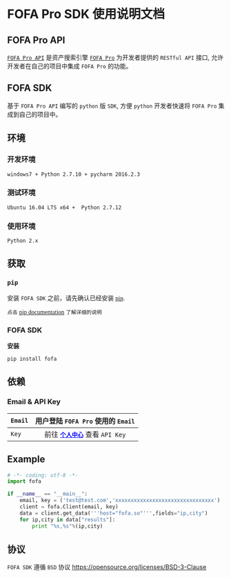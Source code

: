 # FOFA Pro SDK 使用说明文档
## FOFA Pro API   
<a href="https://fofa.so/api"><font face="menlo">`FOFA Pro API`</font></a> 是资产搜索引擎 <a href="https://fofa.so/">`FOFA Pro`</a> 为开发者提供的 `RESTful API` 接口, 允许开发者在自己的项目中集成 `FOFA Pro` 的功能。    


## FOFA SDK
基于 `FOFA Pro API` 编写的 `python` 版 `SDK`, 方便 `python` 开发者快速将 `FOFA Pro` 集成到自己的项目中。


## 环境
### 开发环境
``` 
windows7 + Python 2.7.10 + pycharm 2016.2.3
```
### 测试环境
``` 
Ubuntu 16.04 LTS x64 +  Python 2.7.12
```
### 使用环境
`Python 2.x`   

## 获取
### `pip`
安装 `FOFA SDK` 之前，请先确认已经安装 <a href="https://pypi.python.org/pypi/pip/"><font face="menlo">pip</font></a>.   

`点击`  <a href="https://pip.pypa.io/en/stable/"><font face="menlo">pip documentation</font></a> `了解详细的说明`      


### FOFA SDK

<strong>安装</strong>  
```
pip install fofa
```

## 依赖
### Email & API Key   
| `Email` |用户登陆 `FOFA Pro` 使用的 `Email`|
|---------|:-----------------:|
|`Key`| 前往 <a href="https://fofa.so/my/users/info" style="color:#0000ff"><strong>`个人中心`</strong></a> 查看 `API Key` 


## Example   
``` python
# -*- coding: utf-8 -*-
import fofa

if __name__ == "__main__":
    email, key = ('test@test.com','xxxxxxxxxxxxxxxxxxxxxxxxxxxxxxxx')
    client = fofa.Client(email, key)
    data = client.get_data('''host="fofa.so"''',fields="ip,city")
    for ip,city in data["results"]:
        print "%s,%s"%(ip,city)
```

## 协议
`FOFA SDK` 遵循 `BSD` 协议 <a href="https://opensource.org/licenses/BSD-3-Clause">https://opensource.org/licenses/BSD-3-Clause</a>